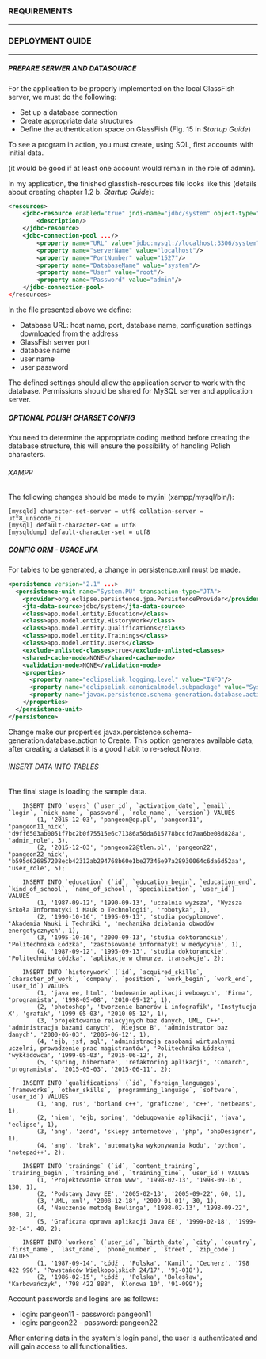 ### REQUIREMENTS

---

### DEPLOYMENT GUIDE

---

##### PREPARE SERWER AND DATASOURCE
For the application to be properly implemented on the local GlassFish server, we must do the following:
* Set up a database connection
* Create appropriate data structures
* Define the authentication space on GlassFish (Fig. 15 in *Startup Guide*)

To see a program in action, you must create, using SQL,
first accounts with initial data.
 
(it would be good if at least one account would remain in the role of admin).



In my application, the finished glassfish-resources file looks like this 
(details about creating chapter 1.2 b. *Startup Guide*):

```xml
<resources>  
    <jdbc-resource enabled="true" jndi-name="jdbc/system" object-type="user" pool-name="Pool-System">    
        <description/>  
    </jdbc-resource>  
    <jdbc-connection-pool .../>    
        <property name="URL" value="jdbc:mysql://localhost:3306/system?zeroDateTimeBehavior=convertToNull"/>    
        <property name="serverName" value="localhost"/>    
        <property name="PortNumber" value="1527"/>    
        <property name="DatabaseName" value="system"/>    
        <property name="User" value="root"/>    
        <property name="Password" value="admin"/>  
    </jdbc-connection-pool> 
</resources>
```
In the file presented above we define:
* Database URL: host name, port, database name, configuration settings downloaded from the address
* GlassFish server port
* database name
* user name
* user password

The defined settings should allow the application server to work with the database. Permissions should be shared
for MySQL server and application server.

##### OPTIONAL POLISH CHARSET CONFIG

You need to determine the appropriate coding method before creating the database structure, 
this will ensure the possibility of handling Polish characters.

###### XAMPP 
The following changes should be made to my.ini (xampp/mysql/bin/):

```
[mysqld] character-set-server = utf8 collation-server = utf8_unicode_ci 
[mysql] default-character-set = utf8 
[mysqldump] default-character-set = utf8

```
##### CONFIG ORM - USAGE JPA

For tables to be generated, a change in persistence.xml must be made.

```xml
<persistence version="2.1" ...>
  <persistence-unit name="System.PU" transaction-type="JTA">
    <provider>org.eclipse.persistence.jpa.PersistenceProvider</provider>
    <jta-data-source>jdbc/system</jta-data-source>
    <class>app.model.entity.Education</class>
    <class>app.model.entity.HistoryWork</class>
    <class>app.model.entity.Qualifications</class>
    <class>app.model.entity.Trainings</class>
    <class>app.model.entity.Users</class>
    <exclude-unlisted-classes>true</exclude-unlisted-classes>
    <shared-cache-mode>NONE</shared-cache-mode>
    <validation-mode>NONE</validation-mode>
    <properties>
      <property name="eclipselink.logging.level" value="INFO"/>
      <property name="eclipselink.canonicalmodel.subpackage" value="System.PU"/>
      <property name="javax.persistence.schema-generation.database.action" value="none"/>
    </properties>
  </persistence-unit>
</persistence>
```

Change make our properties javax.persistence.schema-generation.database.action to Create.
This option generates available data, after creating a dataset it is a good habit to re-select None.

###### INSERT DATA INTO TABLES

The final stage is loading the sample data.

```MYSQL
    INSERT INTO `users` (`user_id`, `activation_date`, `email`, `login`, `nick_name`, `password`, `role_name`, `version`) VALUES
        (1, '2015-12-03', 'pangeon@op.pl', 'pangeon11', 'pangeon11_nick', 'd9ff6503ab0051f7bc2b0f75515e6c71386a50da615778bccfd7aa6be08d828a', 'admin_role', 3),
        (2, '2015-12-03', 'pangeon22@tlen.pl', 'pangeon22', 'pangeon22_nick', 'b595d626857208ecb42312ab294768b60e1be27346e97a28930064c6da6d52aa', 'user_role', 5);
    
    INSERT INTO `education` (`id`, `education_begin`, `education_end`, `kind_of_school`, `name_of_school`, `specialization`, `user_id`) VALUES
        (1, '1987-09-12', '1990-09-13', 'uczelnia wyższa', 'Wyższa Szkoła Informatyki i Nauk o Technologii', 'robotyka', 1),
        (2, '1990-10-16', '1995-09-13', 'studia podyplomowe', 'Akademia Nauki i Techniki ', 'mechanika działania obwodów energetycznych', 1),
        (3, '1995-10-16', '2000-09-13', 'studia doktoranckie', 'Politechnika Łódzka', 'zastosowanie informatyki w medycynie', 1),
        (4, '1987-09-12', '1995-09-13', 'studia doktoranckie', 'Politechnika Łódzka', 'aplikacje w chmurze, transakcje', 2);
    
    INSERT INTO `historywork` (`id`, `acquired_skills`, `character_of_work`, `company`, `position`, `work_begin`, `work_end`, `user_id`) VALUES
        (1, 'java ee, html', 'budowanie aplikacji webowych', 'Firma', 'programista', '1998-05-08', '2010-09-12', 1),
        (2, 'photoshop', 'tworzenie banerów i infografik', 'Instytucja X', 'grafik', '1999-05-03', '2010-05-12', 1),
        (3, 'projektowanie relacyjnych baz danych, UML, C++', 'administracja bazami danych', 'Miejsce B', 'administrator baz danych', '2000-06-03', '2005-06-12', 1),
        (4, 'ejb, jsf, sql', 'administracja zasobami wirtualnymi uczelni, prowadzenie prac magistrantów', 'Politechnika Łódzka', 'wykładowca', '1999-05-03', '2015-06-12', 2),
        (5, 'spring, hibernate', 'refaktoring aplikacji', 'Comarch', 'programista', '2015-05-03', '2015-06-11', 2);
    
    INSERT INTO `qualifications` (`id`, `foreign_languages`, `frameworks`, `other_skills`, `programming_language`, `software`, `user_id`) VALUES
        (1, 'ang, rus', 'borland c++', 'graficzne', 'c++', 'netbeans', 1),
        (2, 'niem', 'ejb, spring', 'debugowanie aplikacji', 'java', 'eclipse', 1),
        (3, 'ang', 'zend', 'sklepy internetowe', 'php', 'phpDesigner', 1),
        (4, 'ang', 'brak', 'automatyka wykonywania kodu', 'python', 'notepad++', 2);
    
    INSERT INTO `trainings` (`id`, `content_training`, `training_begin`, `training_end`, `training_time`, `user_id`) VALUES
        (1, 'Projektowanie stron www', '1998-02-13', '1998-09-16', 130, 1),
        (2, 'Podstawy Javy EE', '2005-02-13', '2005-09-22', 60, 1),
        (3, 'UML, xml', '2008-12-18', '2009-01-01', 30, 1),
        (4, 'Nauczenie metodą Bowlinga', '1998-02-13', '1998-09-22', 300, 2),
        (5, 'Graficzna oprawa aplikacji Java EE', '1999-02-18', '1999-02-14', 40, 2);
    
    INSERT INTO `workers` (`user_id`, `birth_date`, `city`, `country`, `first_name`, `last_name`, `phone_number`, `street`, `zip_code`) VALUES
        (1, '1987-09-14', 'Łódź', 'Polska', 'Kamil', 'Cecherz', '798 422 996', 'Powstańców Wielkopolskich 24/17', '91-018'),
        (2, '1986-02-15', 'Łódź', 'Polska', 'Bolesław', 'Karbowańczyk', '798 422 888', 'Klonowa 10', '91-099');
```
Account passwords and logins are as follows:
* login: pangeon11 - password: pangeon11 
* login: pangeon22 - password: pangeon22

After entering data in the system's login panel, the user is authenticated and will gain access to all functionalities.


